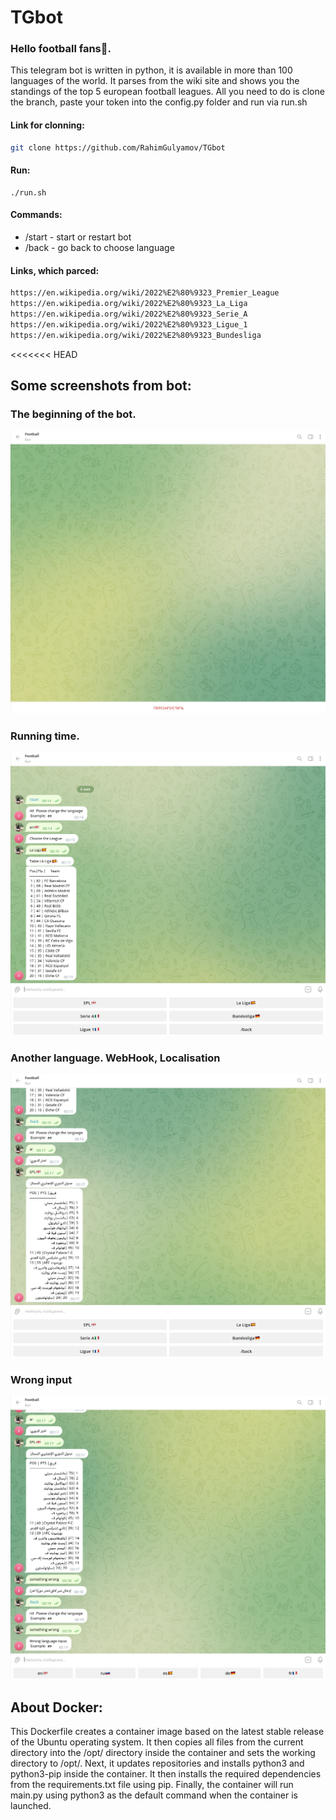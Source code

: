 # TGbot

### Hello football fans👋.

This telegram bot is written in python, it is
available in more than 100 languages of the world.
It parses from the wiki site and shows you the
standings of the top 5 european football leagues.
All you need to do is clone the branch, paste your
token into the config.py folder and run via run.sh

#### Link for clonning:

```bash
git clone https://github.com/RahimGulyamov/TGbot
```

#### Run:

```
./run.sh
```

#### Commands:

+ /start - start or restart bot
+ /back - go back to choose language

#### Links, which parced:

```bash
https://en.wikipedia.org/wiki/2022%E2%80%9323_Premier_League
https://en.wikipedia.org/wiki/2022%E2%80%9323_La_Liga
https://en.wikipedia.org/wiki/2022%E2%80%9323_Serie_A
https://en.wikipedia.org/wiki/2022%E2%80%9323_Ligue_1
https://en.wikipedia.org/wiki/2022%E2%80%9323_Bundesliga
```

<<<<<<< HEAD

## Some screenshots from bot:

### The beginning of the bot.

![image](./screenshots/Screenshot_1.png)

### Running time.

![image](./screenshots/Screenshot_2.png)

### Another language. WebHook, Localisation

![image](./screenshots/Screenshot_3.png)

### Wrong input

![image](./screenshots/Screenshot_4.png)

## About Docker:

This Dockerfile creates a container image based on the latest stable release of the Ubuntu operating system. It then
copies all files from the current directory into the /opt/ directory inside the container and sets the working directory
to /opt/. Next, it updates repositories and installs python3 and python3-pip inside the container. It then installs the
required dependencies from the requirements.txt file using pip. Finally, the container will run main.py using python3 as
the default command when the container is launched.